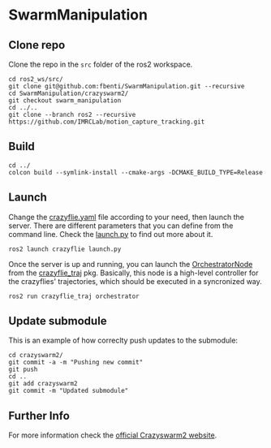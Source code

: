 # SwarmManipulation

## Clone repo

Clone the repo in the `src` folder of the ros2 workspace.
```
cd ros2_ws/src/
git clone git@github.com:fbenti/SwarmManipulation.git --recursive
cd SwarmManipulation/crazyswarm2/
git checkout swarm_manipulation
cd ../..
git clone --branch ros2 --recursive https://github.com/IMRCLab/motion_capture_tracking.git
```

## Build
```
cd ../
colcon build --symlink-install --cmake-args -DCMAKE_BUILD_TYPE=Release
```

## Launch

Change the [crazyflie.yaml](crazyswarm2/crazyflie/config/crazyflies.yaml) file according to your need, then launch the server. There are different parameters that you can define from the command line. Check the [launch.py](crazyswarm2/crazyflie/launch/launch.py) to find out more about it.

```
ros2 launch crazyflie launch.py
```

Once the server is up and running, you can launch the [OrchestratorNode](crazyflie_traj/crazyflie_traj/orchestratorNode.py) from the [crazyflie_traj](crazyflie_traj) pkg. Basically, this node is a high-level controller for the crazyflies' trajectories, which should be executed in a syncronized way. 

```
ros2 run crazyflie_traj orchestrator
```


## Update submodule

This is an example of how correclty push updates to the submodule:

```
cd crazyswarm2/
git commit -a -m "Pushing new commit"
git push
cd ..
git add crazyswarm2
git commit -m "Updated submodule"
```

## Further Info

For more information check the [official Crazyswarm2 website](https://imrclab.github.io/crazyswarm2/index.html).